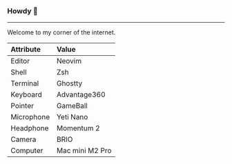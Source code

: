 ### Howdy :wave:

---

Welcome to my corner of the internet.

| Attribute  | Value           |
|:---        |:---             |
| Editor     | Neovim          |
| Shell      | Zsh             |
| Terminal   | Ghostty         |
| Keyboard   | Advantage360    |
| Pointer    | GameBall        |
| Microphone | Yeti Nano       |
| Headphone  | Momentum 2      |
| Camera     | BRIO            |
| Computer   | Mac mini M2 Pro |

<!--
**jcormir/jcormir** is a ✨ _special_ ✨ repository because its `README.md` (this file) appears on your GitHub profile.

Here are some ideas to get you started:

- 🔭 I’m currently working on ...
- 🌱 I’m currently learning ...
- 👯 I’m looking to collaborate on ...
- 🤔 I’m looking for help with ...
- 💬 Ask me about ...
- 😄 Pronouns: ...
- 📫 How to reach me: ...
- ⚡ Fun fact: ...
-->
